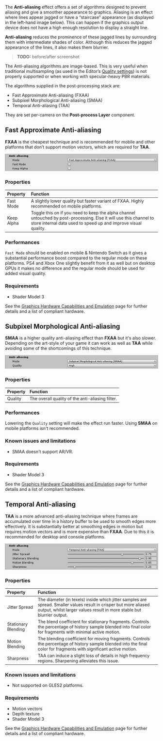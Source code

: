 The **Anti-aliasing** effect offers a set of algorithms designed to prevent aliasing and give a smoother appearance to graphics. Aliasing is an effect where lines appear jagged or have a “staircase” appearance (as displayed in the left-hand image below). This can happen if the graphics output device does not have a high enough resolution to display a straight line.

**Anti-aliasing** reduces the prominence of these jagged lines by surrounding them with intermediate shades of color. Although this reduces the jagged appearance of the lines, it also makes them blurrier.

> **TODO:** before/after screenshot

The Anti-aliasing algorithms are image-based. This is very useful when traditional multisampling (as used in the Editor’s [Quality settings](https://docs.unity3d.com/Manual/class-QualitySettings.html)) is not properly supported or when working with specular-heavy PBR materials.

The algorithms supplied in the post-processing stack are:

- Fast Approximate Anti-aliasing (FXAA)
- Subpixel Morphological Anti-aliasing (SMAA)
- Temporal Anti-aliasing (TAA)

They are set per-camera on the **Post-process Layer** component.

## Fast Approximate Anti-aliasing

**FXAA** is the cheapest technique and is recommended for mobile and other platforms that don’t support motion vectors, which are required for **TAA**.

![Fast Approximate Anti-aliasing](images/aa-1.png)

### Properties

| Property   | Function                                                     |
| :--------- | :----------------------------------------------------------- |
| Fast Mode  | A slightly lower quality but faster variant of FXAA. Highly recommended on mobile platforms. |
| Keep Alpha | Toggle this on if you need to keep the alpha channel untouched by post-processing. Else it will use this channel to store internal data used to speed up and improve visual quality. |

### Performances

`Fast Mode` should be enabled on mobile & Nintendo Switch as it gives a substantial performance boost compared to the regular mode on these platforms. PS4 and Xbox One slightly benefit from it as well but on desktop GPUs it makes no difference and the regular mode should be used for added visual quality.

### Requirements

- Shader Model 3

See the [Graphics Hardware Capabilities and Emulation](https://docs.unity3d.com/Manual/GraphicsEmulation.html) page for further details and a list of compliant hardware.

## Subpixel Morphological Anti-aliasing

**SMAA** is a higher quality anti-aliasing effect than **FXAA** but it's also slower. Depending on the art-style of your game it can work as well as **TAA** while avoiding some of the shortcomings of this technique.

![Subpixel Morphological Anti-aliasing](images/aa-2.png)

### Properties

| Property | Function                                         |
| :-------- | :------------------------------------------------ |
| Quality  | The overall quality of the anti-aliasing filter. |

### Performances

Lowering the `Quality` setting will make the effect run faster. Using **SMAA** on mobile platforms isn't recommended.

### Known issues and limitations

- SMAA doesn't support AR/VR.

### Requirements

- Shader Model 3

See the [Graphics Hardware Capabilities and Emulation](https://docs.unity3d.com/Manual/GraphicsEmulation.html) page for further details and a list of compliant hardware.

## Temporal Anti-aliasing

**TAA** is a more advanced anti-aliasing technique where frames are accumulated over time in a history buffer to be used to smooth edges more effectively. It is substantially better at smoothing edges in motion but requires motion vectors and is more expensive than **FXAA**. Due to this it is recommended for desktop and console platforms.

![Temporal Anti-aliasing](images/aa-3.png)

### Properties

| Property            | Function                                                     |
| :------------------- | :------------------------------------------------------------ |
| Jitter Spread       | The diameter (in texels) inside which jitter samples are spread. Smaller values result in crisper but more aliased output, whilst larger values result in more stable but blurrier output. |
| Stationary Blending | The blend coefficient for stationary fragments. Controls the percentage of history sample blended into final color for fragments with minimal active motion. |
| Motion Blending     | The blending coefficient for moving fragments. Controls the percentage of history sample blended into the final color for fragments with significant active motion. |
| Sharpness           | TAA can induce a slight loss of details in high frequency regions. Sharpening alleviates this issue. |

### Known issues and limitations

- Not supported on GLES2 platforms.

### Requirements

- Motion vectors
- Depth texture
- Shader Model 3

See the [Graphics Hardware Capabilities and Emulation](https://docs.unity3d.com/Manual/GraphicsEmulation.html) page for further details and a list of compliant hardware.